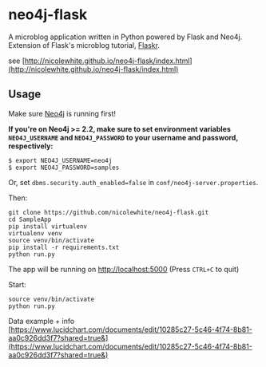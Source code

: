 # neo4j-flask
A microblog application written in Python powered by Flask and Neo4j. Extension of Flask's microblog tutorial, [Flaskr](http://flask.pocoo.org/docs/0.10/tutorial/).

see [http://nicolewhite.github.io/neo4j-flask/index.html](http://nicolewhite.github.io/neo4j-flask/index.html)

## Usage

Make sure [Neo4j](http://neo4j.com/download/other-releases/) is running first!

**If you're on Neo4j >= 2.2, make sure to set environment variables `NEO4J_USERNAME` and `NEO4J_PASSWORD`
to your username and password, respectively:**

```
$ export NEO4J_USERNAME=neo4j
$ export NEO4J_PASSWORD=samples
```

Or, set `dbms.security.auth_enabled=false` in `conf/neo4j-server.properties`.

Then:

```
git clone https://github.com/nicolewhite/neo4j-flask.git
cd SampleApp
pip install virtualenv
virtualenv venv
source venv/bin/activate
pip install -r requirements.txt
python run.py
```

The app will be running on [http://localhost:5000](http://localhost:5000)
(Press `CTRL+C` to quit)


Start:
```
source venv/bin/activate
python run.py
```

Data example + info
[https://www.lucidchart.com/documents/edit/10285c27-5c46-4f74-8b81-aa0c926dd3f7?shared=true&](https://www.lucidchart.com/documents/edit/10285c27-5c46-4f74-8b81-aa0c926dd3f7?shared=true&)

